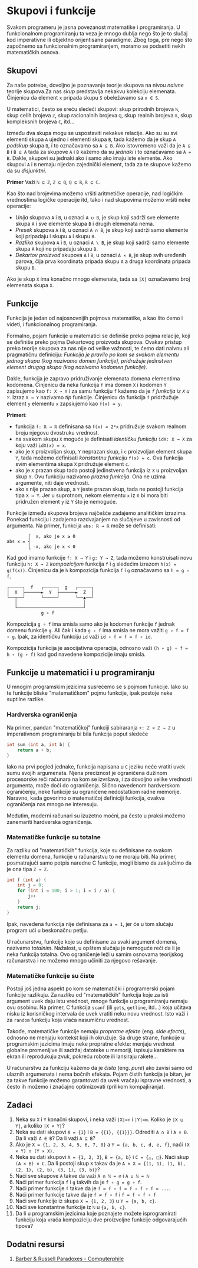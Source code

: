 # Skupovi i funkcije

Svakom programeru je jasna povezanost matematike i programiranja. U funkcionalnom programiranju ta veza je mnogo dublja nego što je to slučaj kod imperativne ili objektno orijentisane paradigme. Zbog toga, pre nego što započnemo sa funkcionalnim programiranjem, moramo se podsetiti nekih matematičkih osnova.

## Skupovi


Za naše potrebe, dovoljno je poznavanje teorije skupova na nivou *naivne* teorije skupova.Za nas *skup* predstavlja nekakvu kolekciju elemenata. Činjenicu da element `x` pripada skupu `S` obeležavamo sa `x ∈ S`.

U matematici, često se sreću sledeći skupovi: skup prirodnih brojeva `ℕ`, skup celih brojeva `ℤ`, skup racionalnih brojeva `ℚ`, skup realnih brojeva `ℝ`, skup kompleksnih brojeva `ℂ`, itd...

Između dva skupa mogu se uspostaviti nekakve relacije. Ako su su svi elementi skupa `A` ujedno i elementi skupa `B`, tada kažemo da je skup `A` *podskup* skupa `B`, i to označavamo sa `A ⊆ B`. Ako istovremeno važi da je `A ⊆ B` i `B ⊆ A` tada za skupove `A` i `B` kažemo da su *jednaki* i to označavamo sa `A = B`. Dakle, skupovi su jednaki ako i samo ako imaju iste elemente. Ako skupovi `A` i `B` nemaju nijedan zajednički element, tada za te skupove kažemo da su *disjunktni*.

**Primer** Važi `ℕ ⊆ ℤ`, `ℤ ⊆ ℚ`, `ℚ ⊆ ℝ`, `ℝ ⊆ ℂ`.

Kao što nad brojevima možemo vršiti aritmetičke operacije, nad logičkim vrednostima logičke operacije itd, tako i nad skupovima možemo vršiti neke operacije:

+ *Unija* skupova `A` i `B`, u oznaci `A ∪ B`, je skup koji sadrži sve elemente skupa `A` i sve elemente skupa `B` i drugih elemenata nema.
+ *Presek* skupova `A` i `B`, u oznaci `A ∩ B`, je skup koji sadrži samo elemente koji pripadaju i skupu `A` i skupu `B`.
+ *Razlika* skupova `A` i `B`, u oznaci `A \ B`, je skup koji sadrži samo elemente skupa `A` koji ne pripadaju skupu `B`.
+ *Dekartov proizvod* skupova `A` i `B`, u oznaci `A ⨯ B`,  je skup svih uređenih parova, čija prva koordinata pripada skupu `A` a druga koordinata pripada skupu `B`.

Ako je skup `X` ima konačno mnogo elemenata, tada sa `|X|` označavamo broj elemenata skupa `X`.

## Funkcije

Funkcija je jedan od najosnovnijih pojmova matematike, a kao što ćemo i videti, i funkcionalnog programiranja.

Formalno, pojam funkcije u matematici se definiše preko pojma relacije, koji se definiše preko pojma Dekartovog proizvoda skupova. Ovakav pristup preko teorije skupova za nas nije od velike važnosti, te ćemo dati naivnu ali pragmatičnu definiciju: *Funkcija je pravilo po kom se svakom elementu jednog skupa (kog nazivamo domen funkcije), pridružuje jedinstven element drugog skupa (kog nazivamo kodomen funkcije)*.

Dakle, funkcija je zapravo pridruživanje elemenata domena elementima kodomena. Činjenicu da neka funkcija `f` ima domen `X` i kodomen `Y` zapisujemo kao `f: X → Y` i za samu funkciju `f` kažemo da je *`f` funkcija iz `X` u `Y`*. Izraz  `X → Y` nazivamo *tip* funkcije. Činjenicu da funkcija `f` pridržužuje element `y` elementu `x` zapsiujemo kao `f(x) = y`.

**Primeri**:

+ funkcija `f: ℝ → ℝ` definisana sa `f(x) = 2*x` pridružuje svakom realnom broju njegovu dvostruku vrednost.
+ na svakom skupu `X` moguće je definisati *identičku funkciju* `idX: X → X` za koju važi `idX(x) = x`.
+ ako je `X` proizvoljan skup, `Y` neprazan skup, i `c` proizvoljan element skupa `Y`, tada možemo definisati *konstantnu funkciju* `f(x) = c`. Ova funkcija svim elementima skupa `X` pridružuje element `c`.
+ ako je `X` prazan skup tada postoji jedinstvena funkcija iz `X` u proizvoljan skup `Y`. Ovu funkciju nazivamo *prazna funkcija*. Ona ne uzima argumente, niti daje vrednosti.
+ ako `X` nije prazan skup, a `Y` jeste prazan skup, tada ne postoji funkcija tipa `X → Y`. Jer u suprotnom, nekom elementu `x` iz `X` bi mora biti pridružen element `y` iz `Y` što je nemoguće.

Funkcije između skupova brojeva najčešće zadajemo analitičkim izrazima. Ponekad funkciju i zadajemo razdvajanjem na slučajeve u zavisnosti od argumenta. Na primer, funkcija `abs: ℝ → ℝ` može se definisati:

```plaintext
        ⎧  x, ako je x ≥ 0 
abs x = ⎨
        ⎩ -x, ako je x < 0
```

Kad god imamo funkcije `f: X → Y` i `g: Y → Z`, tada možemo konstruisati novu funkciju `h: X → Z` *kompozicijom* funkcija `f` i `g` sledećim izrazom `h(x) = g(f(x))`. Činjenicu da je `h` kompozicija funkcija `f` i `g` označavamo sa `h = g ∘ f`.


```plaintext
┌─────┐  f   ┌─────┐  g   ┌─────┐
│  X  ├──────►  Y  ├──────►  Z  │
└──┬──┘      └─────┘      └──▲──┘
   │                         │
   └─────────────────────────┘
             g ∘ f
```


Kompozicija `g ∘ f` ima smisla samo ako je kodomen funkcije `f` jednak domenu funkcije `g`. Ali čak i kada `g ∘ f` ima smisla ne mora važiti `g ∘ f = f ∘ g`. Ipak, za identičku funkciju `id` važi `id ∘ f = f = f ∘ id`.

Kompozicija funkcija je asocijativna operacija, odnosno važi `(h ∘ g) ∘ f = h ∘ (g ∘ f)` kad god navedene kompozicije imaju smisla.


## Funkcije u matematici i u programiranju

U mnogim programskim jezicima susrećemo se s pojmom funkcije. Iako su te funkcije bliske "matematičkom" pojmu funkcije, ipak postoje neke suptilne razlike.

### Hardverska ograničenja

Na primer, pandan "matematičkoj" funkciji sabiraranja `+: ℤ × ℤ → ℤ` u imperativnom programiranju bi bila funkcija poput sledeće

```C
int sum (int a, int b) {
    return a + b;
}
```

Iako na prvi pogled jednake, funkcija napisana u `C` jeziku neće vratiti uvek sumu svojih argumenata. Njena preciznost je ograničena dužinom procesorske reči računara na kom se izvršava, i za dovoljno velike vrednosti argumenta, može doći do ograničenja. Slično navedenom hardverskom ograničenju, neke funkcije su ograničene nedostatkom radne memorije. Naravno, kada govorimo o matematičoj definiciji funkcija, ovakva ograničenja nas mnogo ne interesuju.

Međutim, moderni računari su izuzetno moćni, pa često u praksi možemo zanemariti hardverska ograničenja.

### Matematičke funkcije su totalne

Za razliku od "matematičkih" funkcija, koje su definisane na svakom elementu domena, funkcije u računarstvu to ne moraju biti. Na primer, posmatrajući samo potpis naredne C funkcije, mogli bismo da zaključimo da je ona tipa `ℤ → ℤ`.

```C
int f (int a) {
    int j = 0;
    for (int i = 100; i > 1; i = i / a) {
        j++
    }
    return j;
}
```

Ipak, navedena funkcija nije definisana za `a = 1`, jer će u tom slučaju program ući u beskonačnu petlju.

U računarstvu, funkcije koje su definisane za svaki argument domena, nazivamo *totalnim*. Nažalost, u opštem slučaju je nemoguće reći da li je neka funkcija totalna. Ovo ograničenje leži u samim osnovama teorijskog računarstva i ne možemo mnogo učiniti za njegovo rešavanje.

### Matematičke funkcije su čiste

Postoji još jedna aspekt po kom se matematički i programerski pojam funkcije razlikuju. Za razliku od "matematičkih" funkcija koje za isti argument uvek daju istu vrednost, mnoge funkcije u programiranju nemaju ovu osobinu. Na primer, C funkcija `scanf` (ili `gets`, `getline`, itd...) koja učitava nisku iz korisničkog intervala će uvek vratiti neku novu vrednost. Isto važi i za `random` funkciju koja vraća nasumičnu vrednost.

Takođe, matematičke funkcije nemaju *propratne efekte* (eng. *side efects*), odnosno ne menjaju kontekst koji ih okružuje. Sa druge strane, funkcije u programskim jezicima imaju neke propratne efekte: menjaju vrednost globalne promenljive ili sadržaj datoteke u memoriji, ispisuju karaktere na ekran ili reprodukuju zvuk, pokreću robote ili lansiraju rakete...

U računarstvu za funkciju kažemo da je *čista* (eng. *pure*) ako zavisi samo od ulaznih argumenata i nema bočnih efekata. Pojam čistih funkcija je bitan, jer za takve funkcije možemo garantovati da uvek vraćaju ispravne vrednosti, a često ih možemo i značajno optimizovati (prilikom kompajliranja).

## Zadaci

1. Neka su `X` i `Y` konačni skupovi, i neka važi `|X|=n` i `|Y|=m`. Koliko je `|X ⊔ Y|`, a koliko `|X × Y|`?
2. Neka su dati skupovi `A = {1}` i `B = {{1}, {{1}}}`. Odrediti `A ∩ B` i `A × B`. Da li važi `A ∈ B`? Da li važi `A ⊆ B`?
3. Ako je `X = {1, 2, 3, 4, 5, 6, 7, 8}` a `Y = {a, b, c, d, e, f}`, naći `(X × Y) ∩ (Y × X)`.
4. Neka su dati skupovi `A = {1, 2, 3}`, `B = {a, b}` i `C = {△, □}`. Naći skup `(A × B) × C`. Da li postoji skup `X` takav da je `A × X = {(1, 1), (1, b), (2, 1), (2, b), (3, 1), (3, b)}`?
5. Naći sve skupove `A` takve da važi `A ∩ ℕ = ∅` i `A ∪ ℕ = ℕ`
6. Naći primer funkcija `f` i `g` takvih da je `f ∘ g = g ∘ f`.
7. Naći primer funkcije `f` takve da je `f = f ∘ f = f ∘ f ∘ f = ...`.
8. Naći primer funkcije takve da je `f ≠ f ∘ f` i `f = f ∘ f ∘ f`
9. Naći sve funkcije iz skupa `X = {1, 2, 3}` u `Y = {a, b, c}`.
10. Naći sve konstantne funkcije iz `ℕ` u `{a, b, c}`.
11. Da li u programskim jezicima koje poznajete možete isprogramirati funkciju koja vraća kompoziciju dve proizvoljne funkcije odgovarajućih tipova?


## Dodatni resursi

1. [Barber & Russell Paradoxes - Computerphile](https://www.youtube.com/watch?v=FK3kifY-geM)
